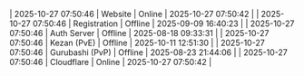 | 2025-10-27 07:50:46 | Website | Online | 2025-10-27 07:50:42 |
| 2025-10-27 07:50:46 | Registration | Offline | 2025-09-09 16:40:23 |
| 2025-10-27 07:50:46 | Auth Server | Offline | 2025-08-18 09:33:31 |
| 2025-10-27 07:50:46 | Kezan (PvE) | Offline | 2025-10-11 12:51:30 |
| 2025-10-27 07:50:46 | Gurubashi (PvP) | Offline | 2025-08-23 21:44:06 |
| 2025-10-27 07:50:46 | Cloudflare | Online | 2025-10-27 07:50:42 |
